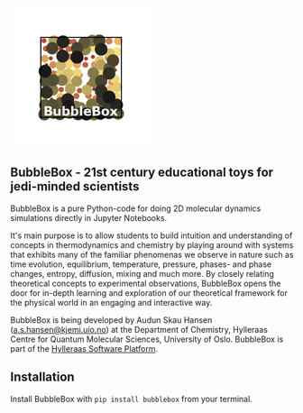 <img src="graphics/logobox.png" width = 250px>

## BubbleBox - 21st century educational toys for jedi-minded scientists

BubbleBox is a pure Python-code for doing 2D molecular dynamics simulations directly in Jupyter Notebooks.

It's main purpose is to allow students to build intuition and understanding of concepts in thermodynamics and chemistry by playing around with systems that exhibits many of the familiar phenomenas we observe in nature such as time evolution, equilibrium, temperature, pressure, phases- and phase changes, entropy, diffusion, mixing and much more. By closely relating theoretical concepts to experimental observations, BubbleBox opens the door for in-depth learning and exploration of our theoretical framework for the physical world in an engaging and interactive way.

BubbleBox is being developed by Audun Skau Hansen (a.s.hansen@kjemi.uio.no) at the Department of Chemistry, Hylleraas Centre for Quantum Molecular Sciences, University of Oslo. BubbleBox is part of the <a href="https://hylleraas.readthedocs.io/en/latest/">Hylleraas Software Platform</a>.

## Installation

Install BubbleBox with <code>pip install bubblebox</code> from your terminal.


